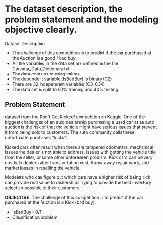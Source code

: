 # The dataset description, the problem statement and the modeling objective clearly. 

Dataset Description
* The challenge of this competition is to predict if the car purchased at the Auction is a good / bad buy.
* All the variables in the data set are defined in the file Carvana_Data_Dictionary.txt
* The data contains missing values
* The dependent variable (IsBadBuy) is binary (C2)
* There are 32 Independent variables (C3-C34)
* The data set is split to 60% training and 40% testing.

## Problem Statement
dataset from the Don't Get Kicked! competition on Kaggle: One of the biggest challenges of an auto dealership purchasing a used car at an auto auction is the risk of that the vehicle might have serious issues that prevent it from being sold to customers. The auto community calls these unfortunate purchases "kicks".

Kicked cars often result when there are tampered odometers, mechanical issues the dealer is not able to address, issues with getting the vehicle title from the seller, or some other unforeseen problem. Kick cars can be very costly to dealers after transportation cost, throw-away repair work, and market losses in reselling the vehicle.

Modelers who can figure out which cars have a higher risk of being kick can provide real value to dealerships trying to provide the best inventory selection possible to their customers.

**OBJECTIVE**: The challenge of this competition is to predict if the car purchased at the Auction is a Kick (bad buy).

* IsBadBuy= 0/1
* Classification problem